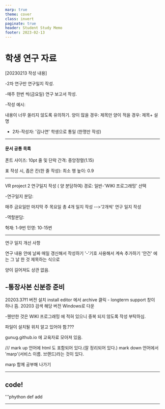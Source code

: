 ```yaml
---
marp: true
theme: cover
class: invert
paginate: true
header: Student Study Memo
footer: 2023-02-13
---
```

# 학생 연구 자료

[20230213 작성 내용]  

-2차 연구만 연구일지 작성.

-매주 한번 씩(금요일) 연구 보고서 작성.

-작성 예시:

내용이 너무 쏠리지 않도록 유의하기.
양이 많을 경우: 제목만 
양이 적을 경우: 제목+ 설명

* 2차-작성자: '김나연' 학생으로 통일 (한명만 작성)
---
#### 문서 공통 목록

폰트 사이즈: 10pt
줄 및 단락 간격: 중앙정렬(1.15)

표 작성 시, 좁은 칸(한 줄 작성): 최소 행 높이: 0.9

---

VR project 2 연구일지 작성 ( 양 분담하여)
경로: 일반-'WIKI 프로그래밍' 선택
 
-연구일지 분담: 

매주 금요일만 마지막 주 목요일 총 4개 일지 작성 
-->'2개씩' 연구 일지 작성

-역할분담:

혁재: 1-9번
민영: 10-15번 

---

 
연구 일지 개선 사항

연구 내용 안에 날짜 매일 갱신해서 작성하기
'-'기호 사용해서 계속 추가하기
'안건' 에는 그 날 한 것 제목하는 식으로 

양이 길어져도 상관 없음.

-통장사본 신분증 준비
---
20203.37f1 버전 설치 
install editor 에서
archive 클릭 - longterm support 창이 하나 뜸.
20203 검색
해당 버전 Windows로 다운

-웬만한 것은 WIKI 프로그래밍 에 적혀 있으니 중복 되지 않도록 작성 부탁하심.

파일이 설치될 위치 알고 있어야 함.???

gunug.github.io 에 교육자료 모아져 있음.

///
mark up 언어에 html 도 포함되어 있다.(잘 정리되어 있다.)
mark down  언어에서 'marp'(서비스 이름. 브랜드)라는 것이 있다.

marp 함께 공부해 나가기 

---

## code!

'''phython
def add


---
